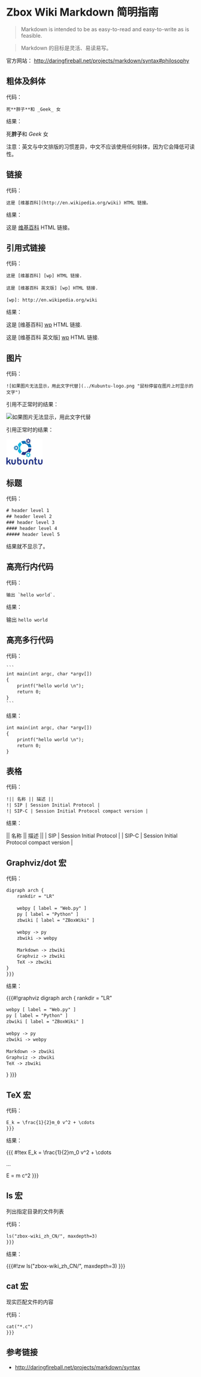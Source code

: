 # Zbox Wiki Markdown 简明指南

> Markdown is intended to be as easy-to-read and easy-to-write as is feasible.

> Markdown 的目标是灵活、易读易写。

官方网站： http://daringfireball.net/projects/markdown/syntax#philosophy


## 粗体及斜体

代码：

    死**胖子**和 _Geek_ 女


结果：

死**胖子**和 _Geek_ 女


注意：英文与中文排版的习惯差异，中文不应该使用任何斜体，因为它会降低可读性。


## 链接

代码：

```
这是 [维基百科](http://en.wikipedia.org/wiki) HTML 链接。
```


结果：

这是 [维基百科](http://en.wikipedia.org/wiki) HTML 链接。


## 引用式链接

代码：

```
这是 [维基百科] [wp] HTML 链接.

这是 [维基百科 英文版] [wp] HTML 链接.

[wp]: http://en.wikipedia.org/wiki
```


结果：

这是 [维基百科] [wp] HTML 链接.

这是 [维基百科 英文版] [wp] HTML 链接.

[wp]: http://en.wikipedia.org/wiki


## 图片

代码：

```
![如果图片无法显示，用此文字代替](../Kubuntu-logo.png "鼠标停留在图片上时显示的文字")
```


引用不正常时的结果：

![如果图片无法显示，用此文字代替](../Kubuntu-logo-not-exists.png "鼠标停留在图片上时显示的文字")


引用正常时的结果：

![如果图片无法显示，用此文字代替](../Kubuntu-logo.png "鼠标停留在图片上时显示的文字")


## 标题

代码：

```
# header level 1
## header level 2
### header level 3
#### header level 4
##### header level 5
```

结果就不显示了。


## 高亮行内代码


代码：

```
输出 `hello world`.
```


结果：

输出 `hello world`


## 高亮多行代码

代码：

    ```
    int main(int argc, char *argv[])
    {
        printf("hello world \n");
        return 0;
    }
    ```
      
结果：

```
int main(int argc, char *argv[])
{
    printf("hello world \n");
    return 0;
}
```


## 表格

代码：

```
!|| 名称 || 描述 ||
!| SIP | Session Initial Protocol |
!| SIP-C | Session Initial Protocol compact version |
```

结果：

|| 名称 || 描述 ||
| SIP | Session Initial Protocol |
| SIP-C | Session Initial Protocol compact version |


## Graphviz/dot 宏

代码：

```{{{#!graphviz
digraph arch {
    rankdir = "LR"

    webpy [ label = "Web.py" ]
    py [ label = "Python" ]
    zbwiki [ label = "ZBoxWiki" ]

    webpy -> py
    zbwiki -> webpy
    
    Markdown -> zbwiki
    Graphviz -> zbwiki
    TeX -> zbwiki
}
}}}
```

结果：

{{{#!graphviz
digraph arch {
    rankdir = "LR"

    webpy [ label = "Web.py" ]
    py [ label = "Python" ]
    zbwiki [ label = "ZBoxWiki" ]

    webpy -> py
    zbwiki -> webpy
    
    Markdown -> zbwiki
    Graphviz -> zbwiki
    TeX -> zbwiki
}
}}}



## TeX 宏

代码：

```{{{#!tex
E_k = \frac{1}{2}m_0 v^2 + \cdots
}}}
```


结果：

{{{
#!tex
E_k = \frac{1}{2}m_0 v^2 + \cdots

...

E = m c^2
}}}


## ls 宏

列出指定目录的文件列表

代码：

```{{{#!zw
ls("zbox-wiki_zh_CN/", maxdepth=3)
}}}
```

结果：

{{{#!zw
ls("zbox-wiki_zh_CN/", maxdepth=3)
}}}



## cat 宏

现实匹配文件的内容

代码：

```{{{#!zw
cat("*.c")
}}}
```


## 参考链接

 - http://daringfireball.net/projects/markdown/syntax



